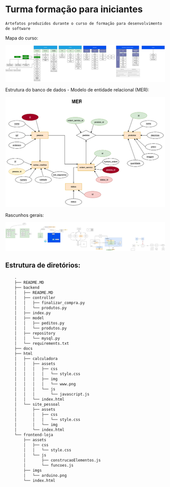 # Turma formação para iniciantes

    Artefatos produzidos durante o curso de formação para desenvolvimento de software

Mapa do curso:

![Map do curso](./docs/MapaCursoFormacao-iniciante.svg)

Estrutura do banco de dados - Modelo de entidade relacional (MER):

![MER](./docs/MER.drawio.svg)

Rascunhos gerais:

![Rascunhos](./docs/comunicação.drawio.svg)

## Estrutura de diretórios:

```
    .
    ├── README.MD
    ├── backend
    │   ├── README.MD
    │   ├── controller
    │   │   ├── finalizar_compra.py
    │   │   └── produtos.py
    │   ├── index.py
    │   ├── model
    │   │   ├── peditos.py
    │   │   └── produtos.py
    │   ├── repository
    │   │   └── mysql.py
    │   └── requirements.txt
    ├── docs
    ├── html
    │   ├── calculadora
    │   │   ├── assets
    │   │   │   ├── css
    │   │   │   │   └── style.css
    │   │   │   ├── img
    │   │   │   │   └── www.png
    │   │   │   └── js
    │   │   │       └── javascript.js
    │   │   └── index.html
    │   └── site_pessoal
    │       ├── assets
    │       │   ├── css
    │       │   │   └── style.css
    │       │   └── img
    │       └── index.html
    └── frontend-loja
        ├── assets
        │   ├── css
        │   │   └── style.css
        │   └── js
        │       ├── construcaoElementos.js
        │       └── funcoes.js
        ├── imgs
        │   └── arduino.png
        └── index.html
```
